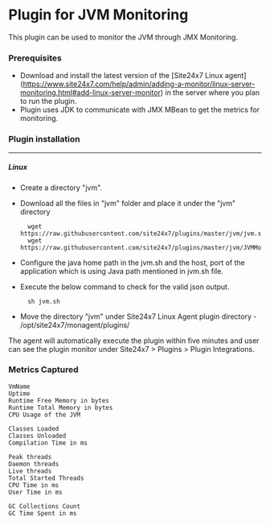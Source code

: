 
Plugin for JVM Monitoring
=========================

This plugin can be used to monitor the JVM through JMX Monitoring.

### Prerequisites

- Download and install the latest version of the [Site24x7 Linux agent] (https://www.site24x7.com/help/admin/adding-a-monitor/linux-server-monitoring.html#add-linux-server-monitor) in the server where you plan to run the plugin. 
- Plugin uses JDK to communicate with JMX MBean to get the metrics for monitoring.

### Plugin installation
---
##### Linux 

- Create a directory "jvm".

- Download all the files in "jvm" folder and place it under the "jvm" directory

		wget https://raw.githubusercontent.com/site24x7/plugins/master/jvm/jvm.sh
		wget https://raw.githubusercontent.com/site24x7/plugins/master/jvm/JVMMonitoring.java
        
- Configure the java home path in the jvm.sh and the host, port of the application which is using Java path mentioned in jvm.sh file.

- Execute the below command to check for the valid json output.

		sh jvm.sh
		
- Move the directory "jvm" under Site24x7 Linux Agent plugin directory - /opt/site24x7/monagent/plugins/

The agent will automatically execute the plugin within five minutes and user can see the plugin monitor under Site24x7 > Plugins > Plugin Integrations.

### Metrics Captured
    VmName
    Uptime
    Runtime Free Memory in bytes
    Runtime Total Memory in bytes
    CPU Usage of the JVM

    Classes Loaded
    Classes Unloaded
    Compilation Time in ms

    Peak threads
    Daemon threads
    Live threads
    Total Started Threads
    CPU Time in ms
    User Time in ms

    GC Collections Count
    GC Time Spent in ms

